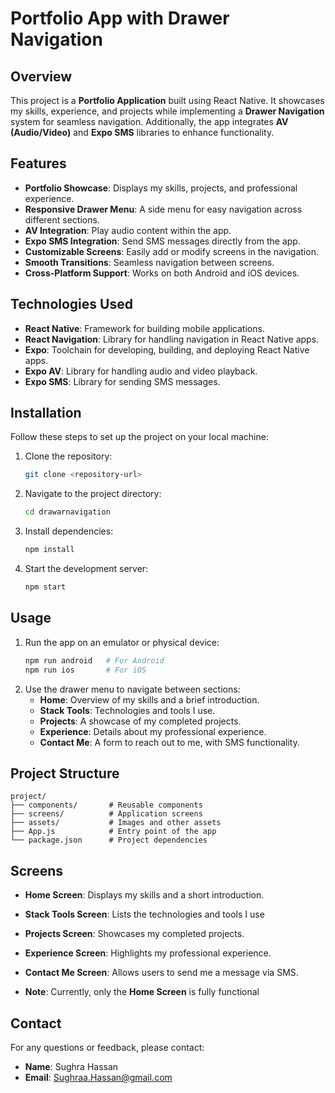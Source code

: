 # Portfolio App with Drawer Navigation

## Overview
This project is a **Portfolio Application** built using React Native. It showcases my skills, experience, and projects while implementing a **Drawer Navigation** system for seamless navigation. Additionally, the app integrates **AV (Audio/Video)** and **Expo SMS** libraries to enhance functionality.

## Features
- **Portfolio Showcase**: Displays my skills, projects, and professional experience.
- **Responsive Drawer Menu**: A side menu for easy navigation across different sections.
- **AV Integration**: Play audio  content within the app.
- **Expo SMS Integration**: Send SMS messages directly from the app.
- **Customizable Screens**: Easily add or modify screens in the navigation.
- **Smooth Transitions**: Seamless navigation between screens.
- **Cross-Platform Support**: Works on both Android and iOS devices.

## Technologies Used
- **React Native**: Framework for building mobile applications.
- **React Navigation**: Library for handling navigation in React Native apps.
- **Expo**: Toolchain for developing, building, and deploying React Native apps.
- **Expo AV**: Library for handling audio and video playback.
- **Expo SMS**: Library for sending SMS messages.

## Installation
Follow these steps to set up the project on your local machine:

1. Clone the repository:
    ```bash
    git clone <repository-url>
    ```
2. Navigate to the project directory:
    ```bash
    cd drawarnavigation
    ```
3. Install dependencies:
    ```bash
    npm install
    ```
4. Start the development server:
    ```bash
    npm start
    ```

## Usage
1. Run the app on an emulator or physical device:
    ```bash
    npm run android   # For Android
    npm run ios       # For iOS
    ```
2. Use the drawer menu to navigate between sections:
   - **Home**: Overview of my skills and a brief introduction.
   - **Stack Tools**: Technologies and tools I use.
   - **Projects**: A showcase of my completed projects.
   - **Experience**: Details about my professional experience.
   - **Contact Me**: A form to reach out to me, with SMS functionality.

## Project Structure
```
project/
├── components/       # Reusable components
├── screens/          # Application screens
├── assets/           # Images and other assets
├── App.js            # Entry point of the app
└── package.json      # Project dependencies
```

## Screens

- **Home Screen**: Displays my skills and a short introduction.
- **Stack Tools Screen**: Lists the technologies and tools I use 
- **Projects Screen**: Showcases my completed projects.
- **Experience Screen**: Highlights my professional experience.
- **Contact Me Screen**: Allows users to send me a message via SMS.

- **Note**: Currently, only the **Home Screen** is fully functional 

## Contact
For any questions or feedback, please contact:
- **Name**: Sughra Hassan
- **Email**: Sughraa.Hassan@gmail.com

